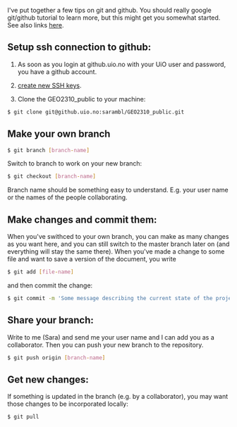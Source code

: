 I've put together a few tips on git and github. You should really google git/github tutorial to learn more, but this might get you somewhat started. See also links [here](https://uio.instructure.com/courses/18345/pages/help-with-mandatory-assignment).

## Setup ssh connection to github:

1. As soon as you login at github.uio.no with your UiO user and password, you have a github account. 

2. [create new SSH keys](https://help.github.com/articles/generating-a-new-ssh-key-and-adding-it-to-the-ssh-agent/#generating-a-new-ssh-key).

3. Clone the GEO2310_public to your machine:
```bash
$ git clone git@github.uio.no:sarambl/GEO2310_public.git
```

## Make your own branch

```bash
$ git branch [branch-name]
```
Switch to branch to work on your new branch:
```bash
$ git checkout [branch-name]
```
Branch name should be something easy to understand. E.g. your user name or the names of the people collaborating.
## Make changes and commit them:

When you've swithced to your own branch, you can make as many changes as you want here, and you can still switch to the master branch later on (and everything will stay the same there). 
When you've made a change to some file and want to save a version of the document, you write

```bash
$ git add [file-name]
```
and then commit the change:
```bash
$ git commit -m 'Some message describing the current state of the project (what did you change etc)'
```

## Share your branch:
Write to me (Sara) and send me your user name and I can add you as a collaborator. Then you can push your new branch to the repository.
```bash
$ git push origin [branch-name]
```
## Get new changes:
If something is updated in the branch (e.g. by a collaborator), you may want those changes to be incorporated locally:
```bash
$ git pull
```
